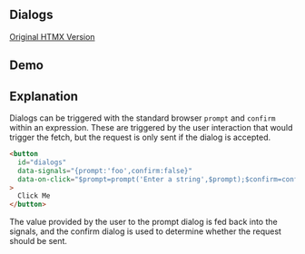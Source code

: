 ## Dialogs

[Original HTMX Version](https://htmx.org/examples/dialogs/)

## Demo

<div
    id="dialogs"
    data-on-load="sse('/examples/dialogs_browser/data')"
>
</div>

## Explanation

Dialogs can be triggered with the standard browser `prompt` and `confirm` within an expression. These are triggered by the user interaction that would trigger the fetch, but the request is only sent if the dialog is accepted.

```html
<button
  id="dialogs"
  data-signals="{prompt:'foo',confirm:false}"
  data-on-click="$prompt=prompt('Enter a string',$prompt);$confirm=confirm('Are you sure?');$confirm && sse('/examples/dialogs__browser/sure')"
>
  Click Me
</button>
```

The value provided by the user to the prompt dialog is fed back into the signals, and the confirm dialog is used to determine whether the request should be sent.
